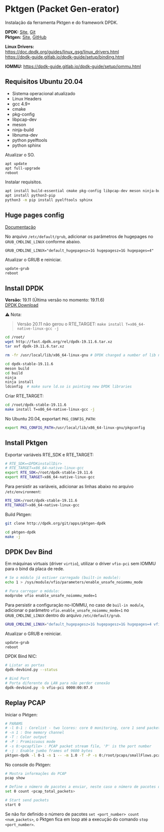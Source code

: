 # Pktgen (Packet Gen-erator)

Instalação da ferramenta Pktgen e do framework DPDK.

**DPDK:** [Site](http://core.dpdk.org/doc/), [Git](http://git.dpdk.org/)  
**Pktgen:** [Site](https://pktgen-dpdk.readthedocs.io/en/latest/index.html), [GitHub](https://github.com/pktgen/Pktgen-DPDK/)

**Linux Drivers:**  
https://doc.dpdk.org/guides/linux_gsg/linux_drivers.html  
https://dpdk-guide.gitlab.io/dpdk-guide/setup/binding.html

**IOMMU:** https://dpdk-guide.gitlab.io/dpdk-guide/setup/iommu.html

## Requisitos Ubuntu 20.04
 - Sistema operacional atualizado
 - Linux Headers
 - gcc 4.9+
 - cmake
 - pkg-config
 - libpcap-dev
 - meson
 - ninja-build
 - libnuma-dev
 - python pyelftools
 - python sphinx

Atualizar o SO.
```bash
apt update
apt full-upgrade
reboot
```
Instalar requisitos.
```bash
apt install build-essential cmake pkg-config libpcap-dev meson ninja-build libnuma-dev linux-headers-`uname -r`
apt install python3-pip
python3 -m pip install pyelftools sphinx
```

## Huge pages config 
[Documentação](https://doc.dpdk.org/guides/linux_gsg/sys_reqs.html#use-of-hugepages-in-the-linux-environment)

No arquivo `/etc/default/grub`, adicionar os parâmetros de hugepages no `GRUB_CMDLINE_LINUX` conforme abaixo.

```
GRUB_CMDLINE_LINUX="default_hugepagesz=1G hugepagesz=1G hugepages=4"
```
Atualizar o GRUB e reiniciar.
```bash
update-grub
reboot
```

## Install DPDK
**Versão:** 19.11 (Última versão no momento: 19.11.6)  
[DPDK Download](http://core.dpdk.org/download/)  

:warning: Nota:
> Versão 20.11 não gerou o RTE_TARGET: `make install T=x86_64-native-linux-gcc -j`

```bash
cd /root/
wget http://fast.dpdk.org/rel/dpdk-19.11.6.tar.xz
tar xvf dpdk-19.11.6.tar.xz

rm -fr /usr/local/lib/x86_64-linux-gnu # DPDK changed a number of lib names and need to clean up

cd dpdk-stable-19.11.6
meson build
cd build
ninja
ninja install
ldconfig  # make sure ld.so is pointing new DPDK libraries
```

Criar RTE_TARGET:
```bash
cd /root/dpdk-stable-19.11.6
make install T=x86_64-native-linux-gcc -j
```

No Ubuntu 20.04, exportart `PKG_CONFIG_PATH`:
```bash
export PKG_CONFIG_PATH=/usr/local/lib/x86_64-linux-gnu/pkgconfig
```

## Install Pktgen

Exportar variáveis RTE_SDK e RTE_TARGET:
```bash
# RTE_SDK=<DPDKinstallDir>
# RTE_TARGET=x86_64-native-linux-gcc
export RTE_SDK=/root/dpdk-stable-19.11.6
export RTE_TARGET=x86_64-native-linux-gcc
```

Para persistir as variáveis, adicionar as linhas abaixo no arquivo `/etc/environment`:
```bash
RTE_SDK=/root/dpdk-stable-19.11.6
RTE_TARGET=x86_64-native-linux-gcc
```

Build Pktgen:
```bash
git clone http://dpdk.org/git/apps/pktgen-dpdk

cd pktgen-dpdk
make -j
```

## DPDK Dev Bind

Em máquinas virtuais (driver `virtio`), utilizar o driver `vfio-pci` sem IOMMU para o bind da placa de rede.
```bash
# Se o módulo já estiver carregado (built-in module):
echo 1 > /sys/module/vfio/parameters/enable_unsafe_noiommu_mode

# Para carregar o módulo:
modprobe vfio enable_unsafe_noiommu_mode=1
```

Para persistir a configuração no-IOMMU, no caso de `buil-in module`, adicionar o parâmetro `vfio.enable_unsafe_noiommu_mode=1` no `GRUB_CMDLINE_LINUX` dentro do arquivo `/etc/default/grub`.
```bash
GRUB_CMDLINE_LINUX="default_hugepagesz=1G hugepagesz=1G hugepages=4 vfio.enable_unsafe_noiommu_mode=1"
```

Atualizar o GRUB e reiniciar.
```bash
update-grub
reboot
```

DPDK Bind NIC:
```bash
# Listar as portas 
dpdk-devbind.py --status

# Bind Port
# Porta diferente da LAN para não perder conexão
dpdk-devbind.py -b vfio-pci 0000:00:07.0
```

## Replay PCAP

Iniciar o Pktgen:
```bash
# PARAMS
# -l 0-1 : Corelist - two lcores: core 0 monitoring, core 1 send packets
# -n 1 : One memory channel
# -T : Color output
# -P : Promiscuous mode
# -s 0:<pcapfile> : PCAP packet stream file, 'P' is the port number
# -j : Enable jumbo frames of 9600 bytes
pktgen-dpdk -l 0-1 -n 1 -- -m 1.0 -T -P -s 0:/root/pcaps/smallFlows.pcap -j
```
No console do Pktgen:
```bash
# Mostra informações do PCAP
pcap show

# Define o número de pacotes a enviar, neste caso o número de pacotes do arquivo PCAP.
set 0 count <pcap_total_packets>

# Start send packets
start 0
```
Se não for definido o número de pacotes `set <port_number> count <num_packets>`, o Pktgen fica em loop até a execução do comando `stop <port_number>`.
